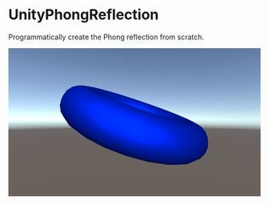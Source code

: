 # UnityPhongReflection
Programmatically create the Phong reflection from scratch.

![Screenshot](screen.png)
